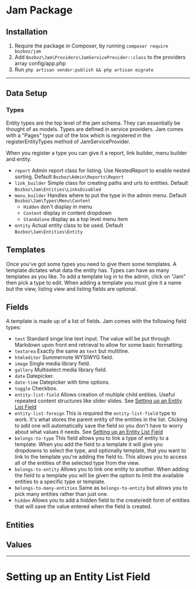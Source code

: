 # Jam Package

## Installation

1. Require the package in Composer, by running `composer require bozboz/jam`
2. Add `Bozboz\Jam\Providers\JamServiceProvider::class` to the providers array config/app.php
3. Run `php artisan vendor:publish && php artisan migrate` 

---

## Data Setup

### Types

Entity types are the top level of the jam schema. They can essentially be thought of as models. Types are defined in service providers. Jam comes with a "Pages" type out of the box which is registered in the registerEntityTypes method of JamServiceProvider.

When you register a type you can give it a report, link builder, menu builder and entity.

-   `report` Admin report class for listing. Use NestedReport to enable nested sorting. Default `Bozboz\Admin\Reports\Report`
-   `link_builder` Simple class for creating paths and urls to entities. Default `Bozboz\Jam\Entities\LinksDisabled`
-   `menu_builder` Handles where to put the type in the admin menu. Default `Bozboz\Jam\Types\Menu\Content`
    -   `Hidden` don't display in menu
    -   `Content` display in content dropdown
    -   `Standalone` display as a top level menu item
-   `entity` Actual entity class to be used. Default `Bozboz\Jam\Entities\Entity`

## Templates

Once you've got some types you need to give them some templates. A template dictates what data the entity has. Types can have as many templates as you like. To add a template log in to the admin, click on "Jam" then pick a type to edit. When adding a template you must give it a name but the view, listing view and listing fields are optional. 

## Fields

A template is made up of a list of fields. Jam comes with the following field types:

- `text` Standard singe line text input. The value will be put through Markdown upon front end retrieval to allow for some basic formatting.
- `textarea` Exactly the same as `text` but multiline.
- `htmleditor` Summernote WYSIWYG field.
- `image` Single media library field.
- `gallery` Multiselect media library field.
- `date` Datepicker.
- `date-time` Datepicker with time options.
- `toggle` Checkbox.
- `entity-list-field` Allows creation of multiple child entities. Useful repeated content structures like slider slides. See [Setting up an Entity List Field](#setting-up-an-entity-list-field)
- `entity-list-foreign` This is required the `entity-list-field` type to work. It's what stores the parent entity of the entities in the list. Clicking to add one will automatically save the field so you don't have to worry about what values it needs. See [Setting up an Entity List Field](#setting-up-an-entity-list-field)
- `belongs-to-type` This field allows you to link a type of entity to a template. When you add the field to a template it will give you dropdowns to select the type, and optionally template, that you want to link to the template you're adding the field to. This allows you to access all of the entities of the selected type from the view.
- `belongs-to-entity` Allows you to link one entity to another. When adding the field to a template you will be given the option to limit the available entities to a specific type or template.
- `belongs-to-many-entities` Same as `belongs-to-entity` but allows you to pick many entities rather than just one.
- `hidden` Allows you to add a hidden field to the create/edit form of entities that will save the value entered when the field is created. 

## Entities

## Values

---

# Setting up an Entity List Field

